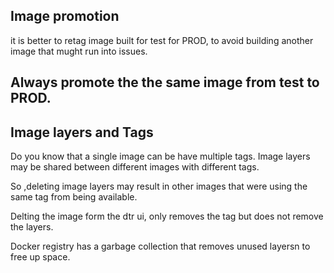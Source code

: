 ## Image promotion
it is better to retag image built for test for PROD, to avoid building another image that mught run into issues. 
## Always promote the the same image from test to PROD. 

## Image layers and Tags
Do you know that a single image can be have multiple tags. Image layers may be shared between different images with different tags. 

So ,deleting image layers may result in other images that were using the same tag from being available. 

Delting the image form the dtr ui, only removes the tag but does not remove the layers. 

Docker registry has a garbage collection that removes unused layersn to free up space. 